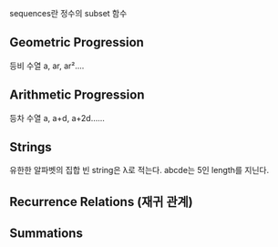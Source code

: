 sequences란 정수의 subset 함수

## Geometric Progression
등비 수열 
a, ar, ar²....

## Arithmetic Progression
등차 수열
a, a+d, a+2d......

## Strings
유한한 알파벳의 집합
빈 string은 λ로 적는다.
abcde는 5인 length를 지닌다.

## Recurrence Relations (재귀 관계)

## Summations

